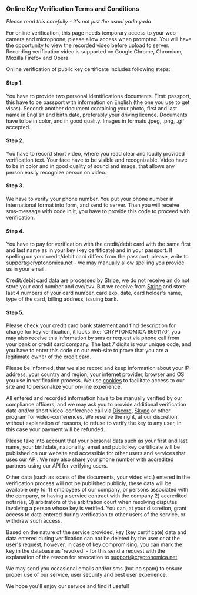 ### Online Key Verification Terms and Conditions

*Please read this carefully - it's not just the usual yada yada*

For online verification, this page needs temporary access to your web-camera and microphone, please allow access when prompted.
You will have the opportunity to view the recorded video before upload to server.
Recording verification video is supported on Google Chrome, Chromium, Mozilla Firefox and Opera.

Online verification of public key certificate includes following steps:

#### Step 1.
You have to provide two personal identifications documents. First: passport, this have to be passport with information on English (the one you use to get visas). Second: another document containing your photo, first and last name in English and birth date, preferably your driving licence. Documents have to be in color, and in good quality. Images in formats .jpeg, .png, .gif accepted.

#### Step 2.
You have to record short video, where you read clear and loudly provided verification text. Your face have to be visible and recognizable. Video have to be in color and in good quality of sound and image, that allows any person easily recognize person on video.

#### Step 3.
We have to verify your phone number. You put your phone number in international format into form, and send to server. Than you will receive sms-message with code in it, you have to provide this code to proceed with verification.

#### Step 4.
You have to pay for verification with the credit/debit card with the same first and last name as in your key (key certificate) and in your passport. If spelling on your credit/debit card differs from the passport, please, write to [support@cryptonomica.net](support@cryptonomica.net) - we may manually allow spelling you provide us in your email.

Credit/debit card data are processed by [Stripe](https://stripe.com), we do not receive an do not store your card number and cvc/cvv. But we receive from  [Stripe](https://stripe.com) and store last 4 numbers of your card number, card exp. date, card holder's name, type of the card, billing address, issuing bank.

#### Step 5.
Please check your credit card bank statement and find description for charge for key verification, it looks like: 'CRYPTONOMICA 6691170', you may also receive this information by sms or request via phone call from your bank or credit card company. The last 7 digits is your unique code, and you have to enter this code on our web-site to prove that you are a legitimate owner of the credit card. 

Please be informed, that we also record and keep information about your IP address, your country and region, your internet provider, browser and OS you use in verification process. We use [cookies](https://en.wikipedia.org/wiki/HTTP_cookie) to facilitate access to our site and to personalize your on-line experience. 

All entered and recorded information have to be manually verified by our compliance officers, and we may ask you to provide additional verification data and/or short video-conference call via [Discord](https://discordapp.com), [Skype](https://www.skype.com) or other program for video-conferences. We reserve the right, at our discretion, without explanation of reasons, to refuse to verify the key to any user, in this case your payment will be refunded.

Please take into account that your personal data such as your first and last name, your birthdate, nationality, email and public key certificate will be published on our website and accessible for other users and services that uses our API. We may also share your phone number with accredited partners using our API for verifying users.

Other data (such as scans of the documents, your video etc.) entered in the verification process will not be published publicly, these data will be available only to: 1) employees of our company, or persons associated with the company, or having a service contract with the company 2) accredited notaries, 3) arbitrators of the arbitration court when resolving disputes involving a person whose key is verified.
You can, at your discretion, grant access to data entered during verification to other users of the service, or withdraw such access. 

Based on the nature of the service provided, key (key certificate) data and data entered during verification can not be deleted by the user or at the user's request, however, in case of key compromising, you can mark the key in the database as 'revoked' - for this send a request with the explanation of the reason for revocation to [support@cryptonomica.net](support@cryptonomica.net).

We may send you occasional emails and/or sms (but no spam) to ensure proper use of our service, user security and best user experience.

We hope you'll enjoy our service and find it useful!
